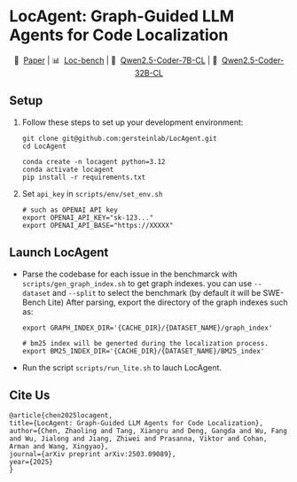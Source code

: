 # LocAgent: Graph-Guided LLM Agents for Code Localization

<p align="center">
   📖&nbsp; <a href="https://arxiv.org/abs/2503.09089" target="_blank">Paper</a>
   | 📊&nbsp; <a href="https://huggingface.co/datasets/czlll/Loc-Bench" target="_blank">Loc-bench</a>
   | 🤗&nbsp; <a href="https://huggingface.co/czlll/Qwen2.5-Coder-7B-CL" target="_blank">Qwen2.5-Coder-7B-CL</a>
   | 🤗&nbsp; <a href="https://huggingface.co/czlll/Qwen2.5-Coder-32B-CL" target="_blank">Qwen2.5-Coder-32B-CL</a>

</p>

<!-- We welcome contributions from everyone to help improve and expand auto-search-agent. This document outlines the process for contributing to the project. -->

<!-- ## Table of Contents
1. [Environment Setup](#environment-setup) -->

## Setup
1. Follow these steps to set up your development environment:
   ```
   git clone git@github.com:gersteinlab/LocAgent.git
   cd LocAgent

   conda create -n locagent python=3.12
   conda activate locagent
   pip install -r requirements.txt
   ```

2. Set `api_key` in `scripts/env/set_env.sh`
   ```
   # such as OPENAI API key
   export OPENAI_API_KEY="sk-123..."
   export OPENAI_API_BASE="https://XXXXX"
   ```

## Launch LocAgent
- Parse the codebase for each issue in the benchmarck with `scripts/gen_graph_index.sh` to get graph indexes.
   you can use `--dataset` and `--split` to select the benchmark (by default it will be SWE-Bench Lite)
   After parsing, export the directory of the graph indexes such as:
   ```
   export GRAPH_INDEX_DIR='{CACHE_DIR}/{DATASET_NAME}/graph_index'

   # bm25 index will be generted during the localization process.
   export BM25_INDEX_DIR='{CACHE_DIR}/{DATASET_NAME}/BM25_index'
   ```
- Run the script `scripts/run_lite.sh` to lauch LocAgent.


## Cite Us

   ```
  @article{chen2025locagent,
  title={LocAgent: Graph-Guided LLM Agents for Code Localization},
  author={Chen, Zhaoling and Tang, Xiangru and Deng, Gangda and Wu, Fang and Wu, Jialong and Jiang, Zhiwei and Prasanna, Viktor and Cohan, Arman and Wang, Xingyao},
  journal={arXiv preprint arXiv:2503.09089},
  year={2025}
  }
   ```
